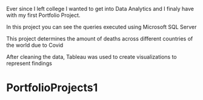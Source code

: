 Ever since I left college I wanted to get into Data Analytics and I finaly have with my first Portfolio Project. 

In this project you can see the queries executed using Microsoft SQL Server 

This project determines the amount of deaths across different countries of the world due to Covid

After cleaning the data, Tableau was used to create visualizations to represent findings

# PortfolioProjects1
